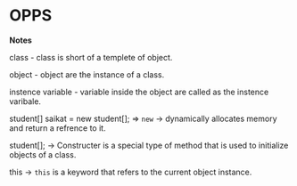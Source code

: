 # OPPS 

<p><strong>Notes</strong></p>

class - class is short of a templete of object.

object - object are the instance of a class.

instence variable - variable inside the object are called as the instence varibale.

student[] saikat = new student[]; => `new` -> dynamically allocates memory and return a refrence to it.

student[]; -> Constructer is a special type of method that is used to initialize objects of a class.

this ->  `this` is a keyword that refers to the current object instance. 
